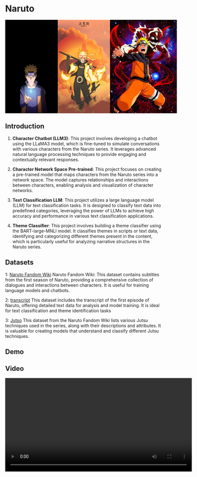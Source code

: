 # Naruto
<div style="display: flex; justify-content: space-between;">
    <img src="assets/Naruto.jpg" alt="Naruto" width="250" height="300">
    <img src="assets/HD-wallpaper-naruto-uzumaki-anime-boruto-manga-naruto-shippuden-narutofan-sasuke-uchiha-thumbnail.jpg" alt="Naruto" width="250" height="300">
    <img src="assets/images.jpeg" alt="Naruto" width="250" height="300">
</div>

## Introduction
1. **Character Chatbot (LLM3)**: This project involves developing a chatbot using the LLaMA3 model, which is fine-tuned to simulate conversations with various characters from the Naruto series. It leverages advanced natural language processing techniques to provide engaging and contextually relevant responses.

2. **Character Network Space Pre-trained**: This project focuses on creating a pre-trained model that maps characters from the Naruto series into a network space. The model captures relationships and interactions between characters, enabling analysis and visualization of character networks.

3. **Text Classification LLM**: This project utilizes a large language model (LLM) for text classification tasks. It is designed to classify text data into predefined categories, leveraging the power of LLMs to achieve high accuracy and performance in various text classification applications.

4. **Theme Classifier**: This project involves building a theme classifier using the BART-large-MNLI model. It classifies themes in scripts or text data, identifying and categorizing different themes present in the content, which is particularly useful for analyzing narrative structures in the Naruto series.



## Datasets
1:   [Naruto Fandom Wiki](https://subtitlist.com/subs/naruto-season-1/english/2206507)
Naruto Fandom Wiki: This dataset contains subtitles from the first season of Naruto, providing a comprehensive collection of dialogues and interactions between characters. It is useful for training language models and chatbots. 


2:   [transcript](https://www.kaggle.com/datasets/leonzatrax/naruto-ep-1-transcript)
 This dataset includes the transcript of the first episode of Naruto, offering detailed text data for analysis and model training. It is ideal for text classification and theme identification tasks




3:   [Jutso](https://naruto.fandom.com/wiki/Special:BrowseData/Jutsu?limit=250&offset=0&_cat=Jutsu)
This dataset from the Naruto Fandom Wiki lists various Jutsu techniques used in the series, along with their descriptions and attributes. It is valuable for creating models that understand and classify different Jutsu techniques.
## Demo
## Video
<video width="600" controls>
  <source src="assets/naruto_shebdon.mov" type="video/mp4">
  Your browser does not support the video tag.
</video>



